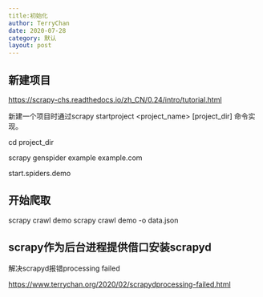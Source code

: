 ```yaml
---
title:初始化 
author: TerryChan
date: 2020-07-28
category: 默认
layout: post
---
```


## 新建项目

https://scrapy-chs.readthedocs.io/zh_CN/0.24/intro/tutorial.html

新建一个项目时通过scrapy startproject <project_name> [project_dir] 命令实现。

cd project_dir

scrapy genspider example example.com

start.spiders.demo

## 开始爬取


scrapy crawl demo
scrapy crawl demo -o data.json

## scrapy作为后台进程提供借口安装scrapyd
解决scrapyd报错processing failed

https://www.terrychan.org/2020/02/scrapydprocessing-failed.html
